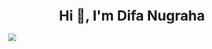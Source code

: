 <h1 align="center">Hi 👋, I'm Difa Nugraha</h1>

![](https://nirzak-streak-stats.vercel.app/?user=DifaaNug&theme=dark&hide_border=false)<br/>
